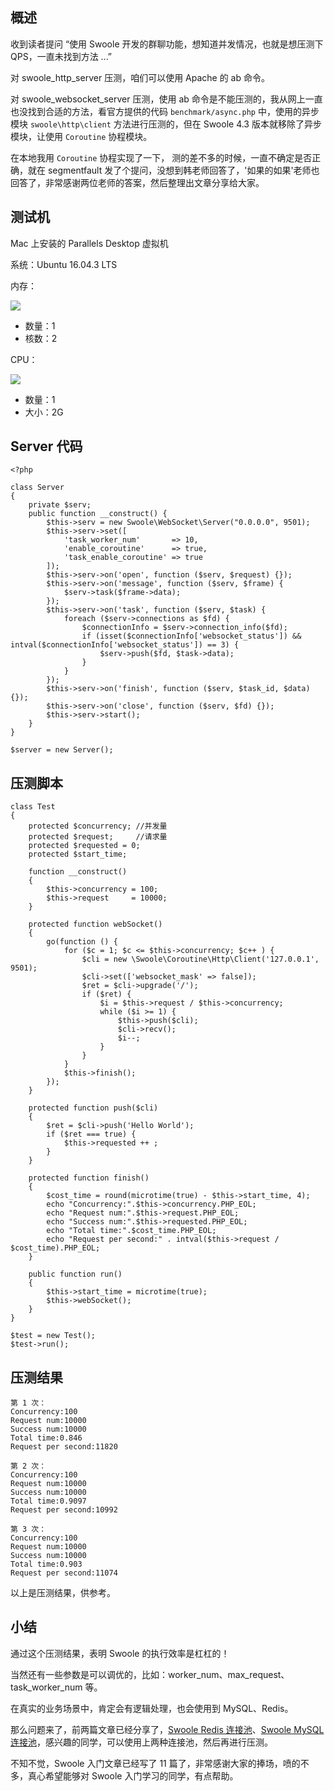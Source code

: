 ## 概述

收到读者提问 “使用 Swoole 开发的群聊功能，想知道并发情况，也就是想压测下 QPS，一直未找到方法 ...”

对 swoole_http_server 压测，咱们可以使用 Apache 的 ab 命令。

对 swoole_websocket_server 压测，使用 ab 命令是不能压测的，我从网上一直也没找到合适的方法，看官方提供的代码 `benchmark/async.php` 中，使用的异步模块 `swoole\http\client` 方法进行压测的，但在 Swoole 4.3 版本就移除了异步模块，让使用 `Coroutine` 协程模块。

在本地我用 `Coroutine` 协程实现了一下， 测的差不多的时候，一直不确定是否正确，就在 segmentfault 发了个提问，没想到韩老师回答了，'如果的如果'老师也回答了，非常感谢两位老师的答案，然后整理出文章分享给大家。

## 测试机

Mac 上安装的 Parallels Desktop 虚拟机

系统：Ubuntu 16.04.3 LTS

内存：

![](https://github.com/xinliangnote/Swoole/blob/master/images/11_swoole_1.png)

- 数量：1
- 核数：2

CPU：

![](https://github.com/xinliangnote/Swoole/blob/master/images/11_swoole_2.png)

- 数量：1
- 大小：2G

## Server 代码

```
<?php

class Server
{
    private $serv;
    public function __construct() {
        $this->serv = new Swoole\WebSocket\Server("0.0.0.0", 9501);
        $this->serv->set([
            'task_worker_num'       => 10,
            'enable_coroutine'      => true,
            'task_enable_coroutine' => true
        ]);
        $this->serv->on('open', function ($serv, $request) {});
        $this->serv->on('message', function ($serv, $frame) {
            $serv->task($frame->data);
        });
        $this->serv->on('task', function ($serv, $task) {
            foreach ($serv->connections as $fd) {
                $connectionInfo = $serv->connection_info($fd);
                if (isset($connectionInfo['websocket_status']) && intval($connectionInfo['websocket_status']) == 3) {
                    $serv->push($fd, $task->data);
                }
            }
        });
        $this->serv->on('finish', function ($serv, $task_id, $data) {});
        $this->serv->on('close', function ($serv, $fd) {});
        $this->serv->start();
    }
}

$server = new Server();
```

## 压测脚本

```
class Test
{
    protected $concurrency; //并发量
    protected $request;     //请求量
    protected $requested = 0;
    protected $start_time;

    function __construct()
    {
        $this->concurrency = 100;
        $this->request     = 10000;
    }

    protected function webSocket()
    {
        go(function () {
            for ($c = 1; $c <= $this->concurrency; $c++ ) {
                $cli = new \Swoole\Coroutine\Http\Client('127.0.0.1', 9501);
                $cli->set(['websocket_mask' => false]);
                $ret = $cli->upgrade('/');
                if ($ret) {
                    $i = $this->request / $this->concurrency;
                    while ($i >= 1) {
                        $this->push($cli);
                        $cli->recv();
                        $i--;
                    }
                }
            }
            $this->finish();
        });
    }

    protected function push($cli)
    {
        $ret = $cli->push('Hello World');
        if ($ret === true) {
            $this->requested ++ ;
        }
    }

    protected function finish()
    {
        $cost_time = round(microtime(true) - $this->start_time, 4);
        echo "Concurrency:".$this->concurrency.PHP_EOL;
        echo "Request num:".$this->request.PHP_EOL;
        echo "Success num:".$this->requested.PHP_EOL;
        echo "Total time:".$cost_time.PHP_EOL;
        echo "Request per second:" . intval($this->request / $cost_time).PHP_EOL;
    }

    public function run()
    {
        $this->start_time = microtime(true);
        $this->webSocket();
    }
}

$test = new Test();
$test->run();
```

## 压测结果

```
第 1 次：
Concurrency:100
Request num:10000
Success num:10000
Total time:0.846
Request per second:11820

第 2 次：
Concurrency:100
Request num:10000
Success num:10000
Total time:0.9097
Request per second:10992

第 3 次：
Concurrency:100
Request num:10000
Success num:10000
Total time:0.903
Request per second:11074
```

以上是压测结果，供参考。

## 小结

通过这个压测结果，表明 Swoole 的执行效率是杠杠的！

当然还有一些参数是可以调优的，比如：worker_num、max_request、task_worker_num 等。

在真实的业务场景中，肯定会有逻辑处理，也会使用到 MySQL、Redis。

那么问题来了，前两篇文章已经分享了，[Swoole Redis 连接池](https://mp.weixin.qq.com/s/Z2kEc8vDaqaS7psGOYo4Ag)、[Swoole MySQL 连接池](https://mp.weixin.qq.com/s/1CJ6cdE_h_x2kaYQVPbo4Q)，感兴趣的同学，可以使用上两种连接池，然后再进行压测。

不知不觉，Swoole 入门文章已经写了 11 篇了，非常感谢大家的捧场，喷的不多，真心希望能够对 Swoole 入门学习的同学，有点帮助。
